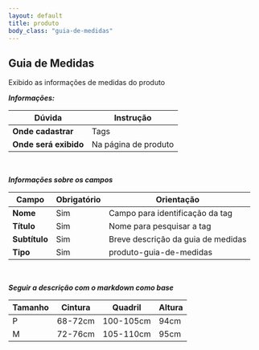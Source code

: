 ```yaml
---
layout: default
title: produto
body_class: "guia-de-medidas"
---
```



## Guia de Medidas


Exibido as informações de medidas do produto



***Informações:***

| Dúvida                          | Instrução                                                               |
| ------------------------------- | ----------------------------------------------------------------------- |
| **Onde cadastrar**              | Tags                                                                    |
| **Onde será exibido**           | Na página de produto                    |


&nbsp;

***Informações sobre os campos***



| Campo         | Obrigatório         | Orientação                                |
| ------------- | ------------------- | ----------------------------------------- |
| **Nome**      | Sim      | Campo para identificação da tag                     |
| **Título**    | Sim | Nome para pesquisar a tag             |
| **Subtítulo** | Sim | Breve descrição da guia de medidas   |
| **Tipo** | Sim | produto-guia-de-medidas   |

<br>


***Seguir a descrição com o markdown como base***

| Tamanho   | Cintura   | Quadril   | Altura    |
| --------- | --------- | --------- | --------- |
| P         | 68-72cm   | 100-105cm | 94cm      |
| M         | 72-76cm   | 105-110cm | 95cm      |

&nbsp;
